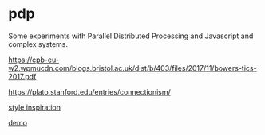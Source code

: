 # pdp
Some experiments with Parallel Distributed Processing and Javascript and complex systems.


https://cpb-eu-w2.wpmucdn.com/blogs.bristol.ac.uk/dist/b/403/files/2017/11/bowers-tics-2017.pdf

https://plato.stanford.edu/entries/connectionism/


[style inspiration](https://lawsofux.com/)

[demo](https://zsimo.github.io/pdp/public)
